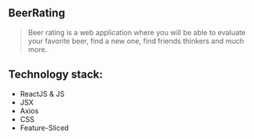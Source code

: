## BeerRating
> Beer rating is a web application where you will be able to evaluate your favorite beer, find a new one, find friends thinkers and much more.

## Technology stack:
- ReactJS & JS
- JSX
- Axios
- CSS
- Feature-Sliced
